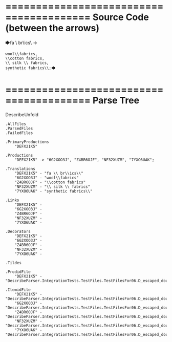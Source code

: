 ========================================
Source Code (between the arrows)
========================================

🡆fa \\ br\\ics\\ ->

    wool\\fabrics,
    \\cotton fabrics,
    \\ silk \\ fabrics,
    synthetic fabrics\\;🡄

========================================
Parse Tree
========================================
DescribeUnfold

    .AllFiles
    .ParsedFiles
    .FailedFiles

    .PrimaryProductions
        "DEFX21K5" 

    .Productions
        "DEFX21K5" -> "6G2XOO3J", "Z4BR6OJF", "NF32XUZM", "7YXO6UAK";

    .Translations
        "DEFX21K5" - "fa \\ br\\ics\\"
        "6G2XOO3J" - "wool\\fabrics"
        "Z4BR6OJF" - "\\cotton fabrics"
        "NF32XUZM" - "\\ silk \\ fabrics"
        "7YXO6UAK" - "synthetic fabrics\\"

    .Links
        "DEFX21K5" - 
        "6G2XOO3J" - 
        "Z4BR6OJF" - 
        "NF32XUZM" - 
        "7YXO6UAK" - 

    .Decorators
        "DEFX21K5" - 
        "6G2XOO3J" - 
        "Z4BR6OJF" - 
        "NF32XUZM" - 
        "7YXO6UAK" - 

    .Tildes

    .ProdidFile
        "DEFX21K5" - "DescribeParser.IntegrationTests.TestFiles.TestFilesFor06.D_escaped_double_characters3.ds"

    .ItemidFile
        "DEFX21K5" - "DescribeParser.IntegrationTests.TestFiles.TestFilesFor06.D_escaped_double_characters3.ds"
        "6G2XOO3J" - "DescribeParser.IntegrationTests.TestFiles.TestFilesFor06.D_escaped_double_characters3.ds"
        "Z4BR6OJF" - "DescribeParser.IntegrationTests.TestFiles.TestFilesFor06.D_escaped_double_characters3.ds"
        "NF32XUZM" - "DescribeParser.IntegrationTests.TestFiles.TestFilesFor06.D_escaped_double_characters3.ds"
        "7YXO6UAK" - "DescribeParser.IntegrationTests.TestFiles.TestFilesFor06.D_escaped_double_characters3.ds"

